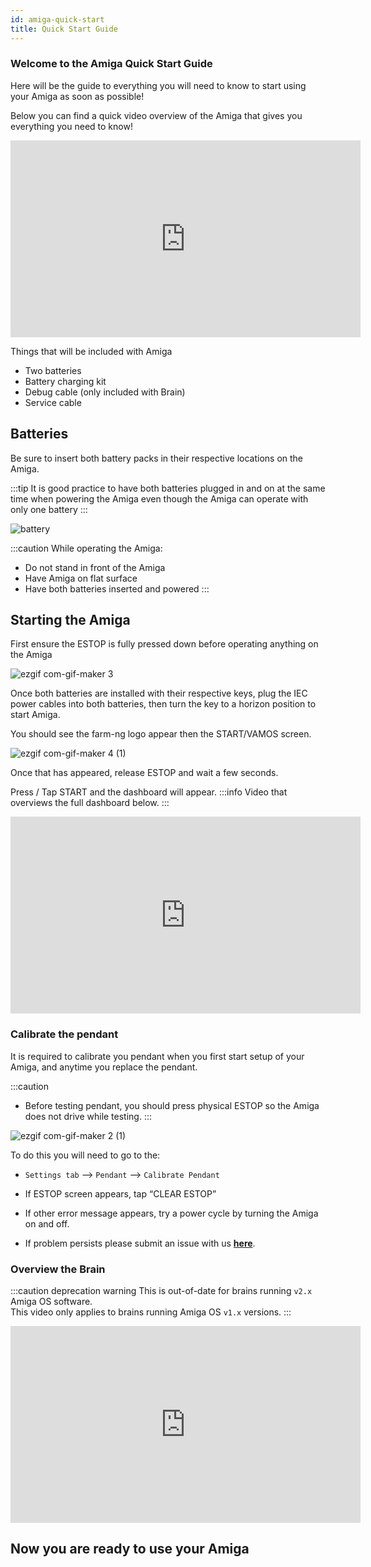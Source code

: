 ```yaml
---
id: amiga-quick-start
title: Quick Start Guide
---
```


### Welcome to the Amiga Quick Start Guide

Here will be the guide to everything you will need to know to start using your Amiga as soon as possible!

Below you can find a quick video overview of the Amiga that gives you everything you need to know!
<iframe width="560" height="315"
src="https://www.youtube.com/embed/J_-m0ZgxgFk"
title="YouTube video player" frameborder="0"
allow="accelerometer; autoplay; clipboard-write; encrypted-media; gyroscope; picture-in-picture; web-share"
allowfullscreen></iframe>

Things that will be included with Amiga

- Two batteries
- Battery charging kit
- Debug cable (only included with Brain)
- Service cable

## Batteries

Be sure to insert both battery packs in their respective locations on the Amiga.

:::tip
It is good practice to have both batteries plugged in and on at the same time
when powering the Amiga even though the Amiga can operate with only one battery
:::

![battery](https://user-images.githubusercontent.com/64480560/206290736-59ef9164-9ade-401c-80dc-569e77f088e5.gif)

:::caution
While operating the Amiga:

- Do not stand in front of the Amiga
- Have Amiga on flat surface
- Have both batteries inserted and powered
:::

## Starting the Amiga

First ensure the ESTOP is fully pressed down before operating anything on the Amiga

![ezgif com-gif-maker 3](https://user-images.githubusercontent.com/64480560/206316282-a65726be-9acc-4ef0-8cd4-5410784a2f16.gif)

Once both batteries are installed with their respective keys,
plug the IEC power cables into both batteries, then turn the key to a horizon position to start Amiga.

You should see the farm-ng logo appear then the START/VAMOS screen.

![ezgif com-gif-maker 4 (1)](https://user-images.githubusercontent.com/64480560/206318630-931b5086-9cd8-4f8a-9406-afdc34bef28d.gif)

Once that has appeared, release ESTOP and wait a few seconds.

Press / Tap START and the dashboard will appear.
:::info
Video that overviews the full dashboard below.
:::
<iframe width="560" height="315"
src="https://www.youtube.com/embed/PKOhI4hbGUs?list=PLWQmpzk0y9NDXFKSwvCjYtRL8QNWfK4ND"
title="Amiga Dashboard Tour" frameborder="0"
allow="accelerometer; autoplay; clipboard-write; encrypted-media; gyroscope; picture-in-picture; web-share"
allowfullscreen></iframe>

### Calibrate the pendant

It is required to calibrate you pendant when you first start setup of your Amiga,
and anytime you replace the pendant.

:::caution

- Before testing pendant, you should press physical ESTOP so the Amiga does not drive while testing.
:::

![ezgif com-gif-maker 2 (1)](https://user-images.githubusercontent.com/64480560/206317768-42edeab6-8fea-4c7d-95ae-a3ff3d9e62f1.gif)

To do this you will need to go to the:

- `Settings tab` --> `Pendant` --> `Calibrate Pendant`

- If ESTOP screen appears, tap “CLEAR ESTOP”
- If other error message appears, try a power cycle by turning the Amiga on and off.
- If problem persists please submit an issue with us [**here**](https://discourse.farm-ng.com/c/support/5).

### Overview the Brain

:::caution deprecation warning
This is out-of-date for brains running `v2.x` Amiga OS software.<br/>
This video only applies to brains running Amiga OS `v1.x` versions.
:::

<iframe width="560" height="315"
src="https://www.youtube.com/embed/_p0I11p4QF4?list=PLWQmpzk0y9NDXFKSwvCjYtRL8QNWfK4ND"
title="Amiga Brain Overview" frameborder="0"
allow="accelerometer; autoplay; clipboard-write; encrypted-media; gyroscope; picture-in-picture; web-share"
allowfullscreen></iframe>

## Now you are ready to use your Amiga
